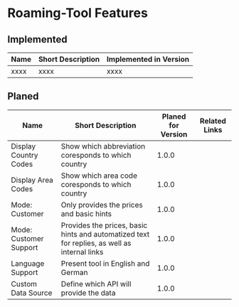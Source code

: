 # Roaming-Tool Features

## Implemented

| Name | Short Description | Implemented in Version |
| ---- | ----------------- | ---------------------- |
| xxxx | xxxx              | xxxx                   |

## Planed

| Name                   | Short Description                                                                            | Planed for Version | Related Links |
| ---------------------- | -------------------------------------------------------------------------------------------- | ------------------ | ------------- |
| Display Country Codes  | Show which abbreviation coresponds to which country                                          | 1.0.0              |               |
| Display Area Codes     | Show which area code coresponds to which country                                             | 1.0.0              |               |
| Mode: Customer         | Only provides the prices and basic hints                                                     | 1.0.0              |               |
| Mode: Customer Support | Provides the prices, basic hints and automatized text for replies, as well as internal links | 1.0.0              |               |
| Language Support       | Present tool in English and German                                                           | 1.0.0              |               |
| Custom Data Source     | Define which API will provide the data                                                       | 1.0.0              |               |
